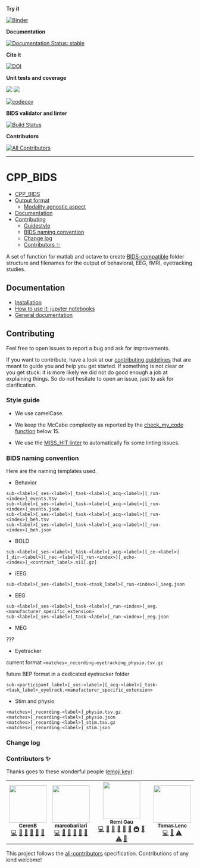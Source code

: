 <!-- lint disable -->

**Try it**

[![Binder](https://mybinder.org/badge_logo.svg)](https://mybinder.org/v2/gh/cpp-lln-lab/CPP_BIDS/master?filepath=notebooks%2Fbasic_usage.ipynb)

**Documentation**

[![Documentation Status: stable](https://readthedocs.org/projects/cpp-bids/badge/?version=stable)](https://cpp-bids.readthedocs.io/en/stable/?badge=stable)

**Cite it**

[![DOI](https://zenodo.org/badge/DOI/10.5281/zenodo.4007674.svg)](https://doi.org/10.5281/zenodo.4007674)

**Unit tests and coverage**

[![](https://img.shields.io/badge/Octave-CI-blue?logo=Octave&logoColor=white)](https://github.com/cpp-lln-lab/CPP_BIDS/actions)
![](https://github.com/cpp-lln-lab/CPP_BIDS/workflows/CI/badge.svg)

[![codecov](https://codecov.io/gh/cpp-lln-lab/CPP_BIDS/branch/master/graph/badge.svg)](https://codecov.io/gh/cpp-lln-lab/CPP_BIDS)

**BIDS validator and linter**

[![Build Status](https://travis-ci.com/cpp-lln-lab/CPP_BIDS.svg?branch=master)](https://travis-ci.com/cpp-lln-lab/CPP_BIDS)

**Contributors**

[![All Contributors](https://img.shields.io/badge/all_contributors-3-orange.svg?style=flat-square)](#contributors-)

---

# CPP_BIDS

<!-- TOC -->

-   [CPP_BIDS](#cpp_bids)
-   [Output format](#output-format)
    -   [Modality agnostic aspect](#modality-agnostic-aspect)
-   [Documentation](#documentation)
-   [Contributing](#contributing)
    -   [Guidestyle](#guidestyle)
    -   [BIDS naming convention](#bids-naming-convention)
    -   [Change log](#change-log)
    -   [Contributors ✨](#contributors-)

<!-- /TOC -->

<!-- lint enable -->

A set of function for matlab and octave to create
[BIDS-compatible](https://bids-specification.readthedocs.io/en/stable/) folder
structure and filenames for the output of behavioral, EEG, fMRI, eyetracking
studies.

## Documentation

-   [Installation](./docs/installation.md)
-   [How to use it: jupyter notebooks](./notebooks)
-   [General documentation](https://cpp-bids.readthedocs.io/en/dev/index.html)

## Contributing

Feel free to open issues to report a bug and ask for improvements.

If you want to contribute, have a look at our
[contributing guidelines](https://github.com/cpp-lln-lab/.github/blob/main/CONTRIBUTING.md)
that are meant to guide you and help you get started. If something is not clear
or you get stuck: it is more likely we did not do good enough a job at
explaining things. So do not hesitate to open an issue, just to ask for
clarification.

### Style guide

-   We use camelCase.

-   We keep the McCabe complexity as reported by the
    [check_my_code function](https://github.com/Remi-Gau/check_my_code)
    below 15.

-   We use the
    [MISS_HIT linter](https://florianschanda.github.io/miss_hit/style_checker.html)
    to automatically fix some linting issues.

### BIDS naming convention

Here are the naming templates used.

-   Behavior

```
sub-<label>[_ses-<label>]_task-<label>[_acq-<label>][_run-<index>]_events.tsv
sub-<label>[_ses-<label>]_task-<label>[_acq-<label>][_run-<index>]_events.json
sub-<label>[_ses-<label>]_task-<label>[_acq-<label>][_run-<index>]_beh.tsv
sub-<label>[_ses-<label>]_task-<label>[_acq-<label>][_run-<index>]_beh.json
```

-   BOLD

```
sub-<label>[_ses-<label>]_task-<label>[_acq-<label>][_ce-<label>][_dir-<label>][_rec-<label>][_run-<index>][_echo-<index>]_<contrast_label>.nii[.gz]
```

-   iEEG

```
sub-<label>[_ses-<label>]_task-<task_label>[_run-<index>]_ieeg.json
```

-   EEG

```
sub-<label>[_ses-<label>]_task-<label>[_run-<index>]_eeg.<manufacturer_specific_extension>
sub-<label>[_ses-<label>]_task-<label>[_run-<index>]_eeg.json
```

<!-- European data format (Each recording consisting of a .edf file)

BrainVision Core Data Format (Each recording consisting of a .vhdr, .vmrk, .eeg file triplet)

The format used by the MATLAB toolbox EEGLAB (Each recording consisting of a .set file with an optional .fdt file)

Biosemi data format (Each recording consisting of a .bdf file) -->

-   MEG

???

-   Eyetracker

current format `<matches>_recording-eyetracking_physio.tsv.gz`

future BEP format in a dedicated eyetracker folder

```
sub-<participant_label>[_ses-<label>][_acq-<label>]_task-<task_label>_eyetrack.<manufacturer_specific_extension>
```

-   Stim and physio

```
<matches>[_recording-<label>]_physio.tsv.gz
<matches>[_recording-<label>]_physio.json
<matches>[_recording-<label>]_stim.tsv.gz
<matches>[_recording-<label>]_stim.json
```

### Change log

 <!-- 93b4c584bf22883a3c4f8b9031b70e381deef272 -->

### Contributors ✨

Thanks goes to these wonderful people
([emoji key](https://allcontributors.org/docs/en/emoji-key)):

<!-- ALL-CONTRIBUTORS-LIST:START - Do not remove or modify this section -->
<!-- prettier-ignore-start -->
<!-- markdownlint-disable -->
<table>
  <tr>
    <td align="center"><a href="https://github.com/CerenB"><img src="https://avatars1.githubusercontent.com/u/10451654?v=4" width="100px;" alt=""/><br /><sub><b>CerenB</b></sub></a><br /><a href="https://github.com/cpp-lln-lab/CPP_BIDS/commits?author=CerenB" title="Code">💻</a> <a href="#design-CerenB" title="Design">🎨</a> <a href="https://github.com/cpp-lln-lab/CPP_BIDS/commits?author=CerenB" title="Documentation">📖</a> <a href="#userTesting-CerenB" title="User Testing">📓</a> <a href="#ideas-CerenB" title="Ideas, Planning, & Feedback">🤔</a> <a href="https://github.com/cpp-lln-lab/CPP_BIDS/issues?q=author%3ACerenB" title="Bug reports">🐛</a></td>
    <td align="center"><a href="https://github.com/marcobarilari"><img src="https://avatars3.githubusercontent.com/u/38101692?v=4" width="100px;" alt=""/><br /><sub><b>marcobarilari</b></sub></a><br /><a href="https://github.com/cpp-lln-lab/CPP_BIDS/commits?author=marcobarilari" title="Code">💻</a> <a href="#design-marcobarilari" title="Design">🎨</a> <a href="https://github.com/cpp-lln-lab/CPP_BIDS/commits?author=marcobarilari" title="Documentation">📖</a> <a href="#userTesting-marcobarilari" title="User Testing">📓</a> <a href="#ideas-marcobarilari" title="Ideas, Planning, & Feedback">🤔</a> <a href="https://github.com/cpp-lln-lab/CPP_BIDS/issues?q=author%3Amarcobarilari" title="Bug reports">🐛</a></td>
    <td align="center"><a href="https://remi-gau.github.io/"><img src="https://avatars3.githubusercontent.com/u/6961185?v=4" width="100px;" alt=""/><br /><sub><b>Remi Gau</b></sub></a><br /><a href="https://github.com/cpp-lln-lab/CPP_BIDS/commits?author=Remi-Gau" title="Code">💻</a> <a href="#design-Remi-Gau" title="Design">🎨</a> <a href="https://github.com/cpp-lln-lab/CPP_BIDS/commits?author=Remi-Gau" title="Documentation">📖</a> <a href="https://github.com/cpp-lln-lab/CPP_BIDS/issues?q=author%3ARemi-Gau" title="Bug reports">🐛</a> <a href="#userTesting-Remi-Gau" title="User Testing">📓</a> <a href="#ideas-Remi-Gau" title="Ideas, Planning, & Feedback">🤔</a> <a href="#infra-Remi-Gau" title="Infrastructure (Hosting, Build-Tools, etc)">🚇</a> <a href="#maintenance-Remi-Gau" title="Maintenance">🚧</a> <a href="https://github.com/cpp-lln-lab/CPP_BIDS/commits?author=Remi-Gau" title="Tests">⚠️</a> <a href="#question-Remi-Gau" title="Answering Questions">💬</a></td>
    <td align="center"><a href="https://github.com/TomasLenc"><img src="https://avatars1.githubusercontent.com/u/10827440?v=4" width="100px;" alt=""/><br /><sub><b>Tomas Lenc</b></sub></a><br /><a href="https://github.com/cpp-lln-lab/CPP_BIDS/commits?author=TomasLenc" title="Code">💻</a> <a href="#ideas-TomasLenc" title="Ideas, Planning, & Feedback">🤔</a> <a href="https://github.com/cpp-lln-lab/CPP_BIDS/commits?author=TomasLenc" title="Tests">⚠️</a></td>
  </tr>
</table>

<!-- markdownlint-enable -->
<!-- prettier-ignore-end -->
<!-- ALL-CONTRIBUTORS-LIST:END -->

This project follows the
[all-contributors](https://github.com/all-contributors/all-contributors)
specification. Contributions of any kind welcome!
